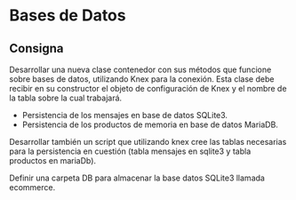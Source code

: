 # Bases de Datos

## Consigna
Desarrollar una nueva clase contenedor con sus métodos que funcione sobre bases de datos, utilizando Knex para la conexión. Esta clase debe recibir en su constructor el objeto de configuración de Knex y el nombre de la tabla sobre la cual trabajará. 

-   Persistencia de los mensajes en base de datos SQLite3.  
-   Persistencia de los productos de memoria en base de datos MariaDB.
    
Desarrollar también un script que utilizando knex cree las tablas necesarias para la persistencia en cuestión (tabla mensajes en sqlite3 y tabla productos en mariaDb).

Definir una carpeta DB para almacenar la base datos SQLite3 llamada ecommerce.
